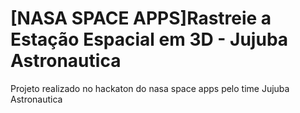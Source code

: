 # [NASA SPACE APPS]Rastreie a Estação Espacial em 3D - Jujuba Astronautica
 Projeto realizado no hackaton do nasa space apps pelo time Jujuba Astronautica
